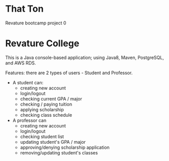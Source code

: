 # That Ton
Revature bootcamp project 0

# Revature College
This is a Java console-based application; using Java8, Maven, PostgreSQL, and AWS RDS.

Features: there are 2 types of users - Student and Professor.
- A student can:
  + creating new account
  + login/logout
  + checking current GPA / major
  + checking / paying tuition
  + applying scholarship
  + checking class schedule
- A professor can
  + creating new account
  + login/logout
  + checking student list
  + updating student's GPA / major
  + approving/denying scholarship application
  + removing/updating student's classes







